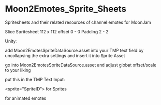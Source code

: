 # Moon2Emotes_Sprite_Sheets
Spritesheets and their related resources of channel emotes for MoonJam


Slice Spritesheet 112 x 112 offset 0 - 0 Padding 2 - 2


Unity:

add Moon2EmotesSpriteDataSource.asset into your TMP text field by uncollapsing the extra settings and insert it into Sprite Asset

go into Moon2EmotesSpriteDataSource.asset and adjust globat offset/scale to your liking



put this in the TMP Text Input:

<sprite="SpriteID"> for Sprites

<sprite anim="First spriteID,lastSpriteID,FPS"> for animated emotes
